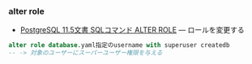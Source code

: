 ### alter role
- [PostgreSQL 11.5文書 SQLコマンド ALTER ROLE](https://www.postgresql.jp/document/11/html/sql-alterrole.html)
— ロールを変更する
```sql
alter role database.yaml指定のusername with superuser createdb
-- -> 対象のユーザーにスーパーユーザー権限を与える
```
